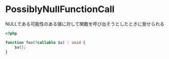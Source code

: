 # PossiblyNullFunctionCall

NULLである可能性のある値に対して関数を呼び出そうとしたときに発せられる

```php
<?php

function foo(?callable $a) : void {
    $a();
}
```
